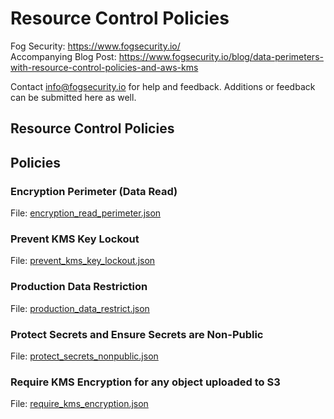 # Resource Control Policies

Fog Security: https://www.fogsecurity.io/ \
Accompanying Blog Post: https://www.fogsecurity.io/blog/data-perimeters-with-resource-control-policies-and-aws-kms

Contact info@fogsecurity.io for help and feedback. Additions or feedback can be submitted here as well.


## Resource Control Policies


## Policies

### Encryption Perimeter (Data Read)
File: [encryption_read_perimeter.json](encryption_read_perimeter.json)

### Prevent KMS Key Lockout
File: [prevent_kms_key_lockout.json](prevent_kms_key_lockout.json)

### Production Data Restriction
File: [production_data_restrict.json](production_data_restrict.json)

### Protect Secrets and Ensure Secrets are Non-Public
File: [protect_secrets_nonpublic.json](protect_secrets_nonpublic.json)

### Require KMS Encryption for any object uploaded to S3
File: [require_kms_encryption.json](require_kms_encryption.json)
